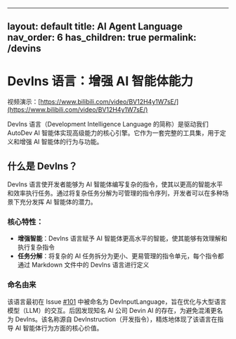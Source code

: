 

---
layout: default
title: AI Agent Language
nav_order: 6
has_children: true
permalink: /devins
---

# DevIns 语言：增强 AI 智能体能力

视频演示：[https://www.bilibili.com/video/BV12H4y1W7sE/](https://www.bilibili.com/video/BV12H4y1W7sE/)

DevIns 语言（Development Intelligence Language 的简称）是驱动我们 AutoDev AI 智能体实现高级能力的核心引擎。它作为一套完整的工具集，用于定义和增强 AI 智能体的行为与功能。

## 什么是 DevIns？

DevIns 语言使开发者能够为 AI 智能体编写复杂的指令，使其以更高的智能水平和效率执行任务。通过将复杂任务分解为可管理的指令序列，开发者可以在多种场景下充分发挥 AI 智能体的潜力。

### 核心特性：

- **增强智能**：DevIns 语言赋予 AI 智能体更高水平的智能，使其能够有效理解和执行复杂指令
- **任务分解**：将复杂的 AI 任务拆分为更小、更易管理的指令单元，每个指令都通过 Markdown 文件中的 DevIns 语言进行定义

### 命名由来

该语言最初在 Issue [#101](https://github.com/unit-mesh/auto-dev/issues/101) 中被命名为 DevInputLanguage，旨在优化与大型语言模型（LLM）的交互。后因发现知名 AI 公司 Devin AI 的存在，为避免混淆更名为 DevIns。该名称源自 DevInstruction（开发指令），精炼地体现了该语言在指导 AI 智能体行为方面的核心价值。